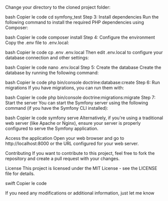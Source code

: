 Change your directory to the cloned project folder:

bash
Copier le code
cd symfony_test
Step 3: Install dependencies
Run the following command to install the required PHP dependencies using Composer:

bash
Copier le code
composer install
Step 4: Configure the environment
Copy the .env file to .env.local:

bash
Copier le code
cp .env .env.local
Then edit .env.local to configure your database connection and other settings:

bash
Copier le code
nano .env.local
Step 5: Create the database
Create the database by running the following command:

bash
Copier le code
php bin/console doctrine:database:create
Step 6: Run migrations
If you have migrations, you can run them with:

bash
Copier le code
php bin/console doctrine:migrations:migrate
Step 7: Start the server
You can start the Symfony server using the following command (if you have the Symfony CLI installed):

bash
Copier le code
symfony serve
Alternatively, if you're using a traditional web server (like Apache or Nginx), ensure your server is properly configured to serve the Symfony application.

Access the application
Open your web browser and go to http://localhost:8000 or the URL configured for your web server.

Contributing
If you want to contribute to this project, feel free to fork the repository and create a pull request with your changes.

License
This project is licensed under the MIT License - see the LICENSE file for details.

swift
Copier le code

If you need any modifications or additional information, just let me know
